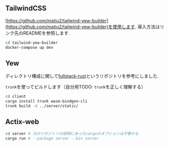 ## TailwindCSS

[https://github.com/matiu2/tailwind-yew-builder](https://github.com/matiu2/tailwind-yew-builder)を使用します.
導入方法はリンク先のREADMEを参照します. 

```bash
cd tailwind-yew-builder
docker-compose up dev
```

## Yew

ディレクトリ構成に関して[fullstack-rust](https://github.com/vascokk/fullstack-rust)というリポジトリを参考にしました.

`trunk`を使ってビルドします（自分用TODO: `trunk`を正しく理解する）

```bash
cd client
cargo install trunk wasm-bindgen-cli
trunk build -d ../server/static/ 
```

## Actix-web

```bash
cd server # 元のリポジトリの説明にあったcargoのオプションは不要かも
cargo run # --package server --bin server
```
